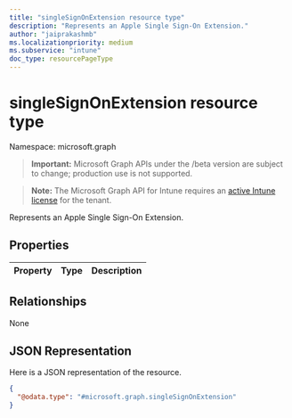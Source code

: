 ```yaml
---
title: "singleSignOnExtension resource type"
description: "Represents an Apple Single Sign-On Extension."
author: "jaiprakashmb"
ms.localizationpriority: medium
ms.subservice: "intune"
doc_type: resourcePageType
---
```


# singleSignOnExtension resource type

Namespace: microsoft.graph

> **Important:** Microsoft Graph APIs under the /beta version are subject to change; production use is not supported.

> **Note:** The Microsoft Graph API for Intune requires an [active Intune license](https://go.microsoft.com/fwlink/?linkid=839381) for the tenant.

Represents an Apple Single Sign-On Extension.

## Properties
|Property|Type|Description|
|:---|:---|:---|

## Relationships
None

## JSON Representation
Here is a JSON representation of the resource.
<!-- {
  "blockType": "resource",
  "@odata.type": "microsoft.graph.singleSignOnExtension"
}
-->
``` json
{
  "@odata.type": "#microsoft.graph.singleSignOnExtension"
}
```
